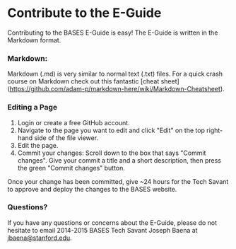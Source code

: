 # Contribute to the E-Guide

Contributing to the BASES E-Guide is easy! The E-Guide is written in the Markdown format.

### Markdown:

Markdown (.md) is very similar to normal text (.txt) files. For a quick crash course on Markdown check out this fantastic [cheat sheet] (https://github.com/adam-p/markdown-here/wiki/Markdown-Cheatsheet).

### Editing a Page

1. Login or create a free GitHub account. 
2. Navigate to the page you want to edit and click "Edit" on the top right-hand side of the file viewer. 
3. Edit the page.
4. Commit your changes: Scroll down to the box that says "Commit changes". Give your commit a title and a short description, then press the green "Commit changes" button.

Once your change has been committed, give ~24 hours for the Tech Savant to approve and deploy the changes to the BASES website.

### Questions?

If you have any questions or concerns about the E-Guide, please do not hesitate to email 2014-2015 BASES Tech Savant Joseph Baena at jbaena@stanford.edu.

